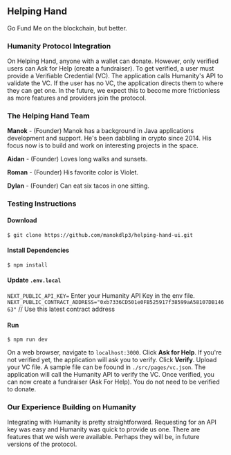 ## Helping Hand
Go Fund Me on the blockchain, but better.

### Humanity Protocol Integration
On Helping Hand, anyone with a wallet can donate. However, only verified users can Ask for Help (create a fundraiser). To get verified, a user must provide a Verifiable Credential (VC). The application calls Humanity's API to validate the VC. If the user has no VC, the application directs them to where they can get one. In the future, we expect this to become more frictionless as more features and providers join the protocol.

### The Helping Hand Team
**Manok** - (Founder) Manok has a background in Java applications development and support. He's been dabbling in crypto since 2014. His focus now is to build and work on interesting projects in the space.

**Aidan** - (Founder) Loves long walks and sunsets.

**Roman** - (Founder) His favorite color is Violet.

**Dylan** - (Founder) Can eat six tacos in one sitting.

### Testing Instructions
#### Download
```shell
$ git clone https://github.com/manokdlp3/helping-hand-ui.git
```

#### Install Dependencies
```shell
$ npm install
```
#### Update `.env.local`
`NEXT_PUBLIC_API_KEY=` Enter your Humanity API Key in the env file.
`NEXT_PUBLIC_CONTRACT_ADDRESS="0xb7336CD501e0FB525917f38599aA58107DB14663"` // Use this latest contract address

#### Run
```shell
$ npm run dev
```
On a web browser, navigate to `localhost:3000`. Click **Ask for Help**. If you're not verified yet, the application will ask you to verify. Click **Verify**. Upload your VC file. A sample file can be foound in `./src/pages/vc.json`. The application will call the Humanity API to verify the VC. Once verified, you can now create a fundraiser (Ask For Help). You do not need to be verified to donate.

### Our Experience Building on Humanity
Integrating with Humanity is pretty straightforward. Requesting for an API key was easy and Humanity was quick to provide us one. There are features that we wish were available. Perhaps they will be, in future versions of the protocol. 
